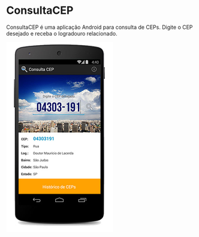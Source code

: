 ConsultaCEP
===========

ConsultaCEP é uma aplicação Android para consulta de CEPs.
Digite o CEP desejado e receba o logradouro relacionado.

![ConsultaCEP](https://github.com/fersantos-dev/ConsultaCEP/blob/master/consultacep_main.jpg)